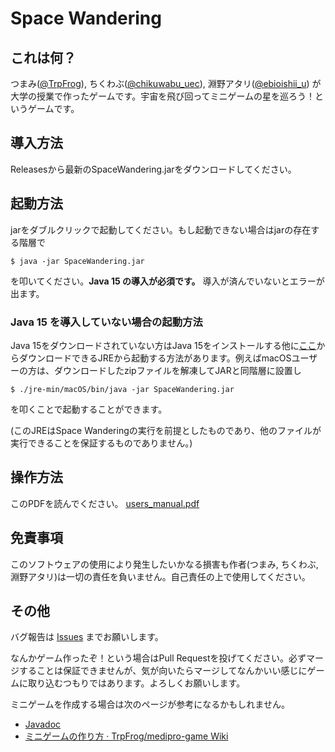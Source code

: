 # Space Wandering



## これは何？

つまみ([@TrpFrog](https://twitter.com/TrpFrog)), ちくわぶ([@chikuwabu_uec](https://twitter.com/chikuwabu_uec)), 淵野アタリ([@ebioishii_u](https://twitter.com/ebioishii_u)) が大学の授業で作ったゲームです。宇宙を飛び回ってミニゲームの星を巡ろう！というゲームです。



## 導入方法

Releasesから最新のSpaceWandering.jarをダウンロードしてください。



## 起動方法

jarをダブルクリックで起動してください。もし起動できない場合はjarの存在する階層で

```
$ java -jar SpaceWandering.jar
```

を叩いてください。**Java 15 の導入が必須です。** 導入が済んでいないとエラーが出ます。



### Java 15 を導入していない場合の起動方法

Java 15をダウンロードされていない方はJava 15をインストールする他に[ここ](https://github.com/TrpFrog/medipro-game/releases/download/v1.0-beta2/jre-min.zip)からダウンロードできるJREから起動する方法があります。例えばmacOSユーザーの方は、ダウンロードしたzipファイルを解凍してJARと同階層に設置し

```
$ ./jre-min/macOS/bin/java -jar SpaceWandering.jar
```

を叩くことで起動することができます。

(このJREはSpace Wanderingの実行を前提としたものであり、他のファイルが実行できることを保証するものでありません。)



## 操作方法

このPDFを読んでください。
[users_manual.pdf](https://github.com/TrpFrog/medipro-game/files/6149653/users_manual.pdf)


## 免責事項

このソフトウェアの使用により発生したいかなる損害も作者(つまみ, ちくわぶ, 淵野アタリ)は一切の責任を負いません。自己責任の上で使用してください。


## その他

バグ報告は [Issues](https://github.com/TrpFrog/medipro-game/issues) までお願いします。

なんかゲーム作ったぞ！という場合はPull Requestを投げてください。必ずマージすることは保証できませんが、気が向いたらマージしてなんかいい感じにゲームに取り込むつもりではあります。よろしくお願いします。

ミニゲームを作成する場合は次のページが参考になるかもしれません。

-   [Javadoc](https://www.trpfrog.net/medipro-game/javadoc)
-   [ミニゲームの作り方 · TrpFrog/medipro-game Wiki](https://github.com/TrpFrog/medipro-game/wiki/%E3%83%9F%E3%83%8B%E3%82%B2%E3%83%BC%E3%83%A0%E3%81%AE%E4%BD%9C%E3%82%8A%E6%96%B9)
